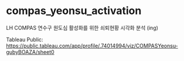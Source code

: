 # compas_yeonsu_activation
LH COMPAS 연수구 원도심 활성화를 위한 쇠퇴현황 시각화 분석 (ing)

Tableau Public: https://public.tableau.com/app/profile/.74014994/viz/COMPASYeonsu-gubyBOAZA/sheet0
